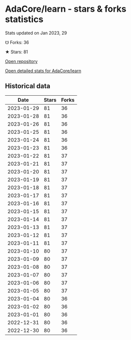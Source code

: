 # AdaCore/learn - stars & forks statistics

Stats updated on Jan 2023, 29

☋ Forks: 36

★ Stars: 81

[Open repository](https://github.com/AdaCore/learn)

[Open detailed stats for AdaCore/learn](https://reviewgithub.com/rep/AdaCore/learn)

## Historical data
| Date | Stars | Forks |
|------|-------|-------|
| 2023-01-29 | 81 | 36 | 
| 2023-01-28 | 81 | 36 | 
| 2023-01-26 | 81 | 36 | 
| 2023-01-25 | 81 | 36 | 
| 2023-01-24 | 81 | 36 | 
| 2023-01-23 | 81 | 36 | 
| 2023-01-22 | 81 | 37 | 
| 2023-01-21 | 81 | 37 | 
| 2023-01-20 | 81 | 37 | 
| 2023-01-19 | 81 | 37 | 
| 2023-01-18 | 81 | 37 | 
| 2023-01-17 | 81 | 37 | 
| 2023-01-16 | 81 | 37 | 
| 2023-01-15 | 81 | 37 | 
| 2023-01-14 | 81 | 37 | 
| 2023-01-13 | 81 | 37 | 
| 2023-01-12 | 81 | 37 | 
| 2023-01-11 | 81 | 37 | 
| 2023-01-10 | 80 | 37 | 
| 2023-01-09 | 80 | 37 | 
| 2023-01-08 | 80 | 37 | 
| 2023-01-07 | 80 | 37 | 
| 2023-01-06 | 80 | 37 | 
| 2023-01-05 | 80 | 37 | 
| 2023-01-04 | 80 | 36 | 
| 2023-01-02 | 80 | 36 | 
| 2023-01-01 | 80 | 36 | 
| 2022-12-31 | 80 | 36 | 
| 2022-12-30 | 80 | 36 | 

